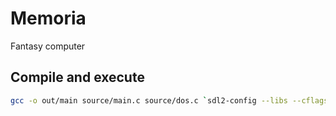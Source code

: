 # Memoria

Fantasy computer

## Compile and execute

```sh
gcc -o out/main source/main.c source/dos.c `sdl2-config --libs --cflags` -lGLEW -lGL -lm -lpthread && out/main
```